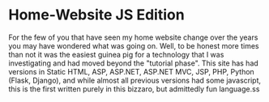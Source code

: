 # Home-Website JS Edition

For the few of you that have seen my home website change over the years you may have wondered what was going on.
Well, to be honest more times than not it was the easiest guinea pig for a technology that I was investigating and had
moved beyond the "tutorial phase". This site has had versions in Static HTML, ASP, ASP.NET, ASP.NET MVC, JSP, PHP,
Python (Flask, Django), and while almost all previous versions had some javascript, this is the first written purely in this
bizzaro, but admittedly fun language.ss
